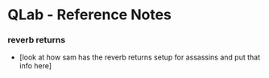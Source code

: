# QLab - Reference Notes

### reverb returns
* [look at how sam has the reverb returns setup for assassins and put that info here]